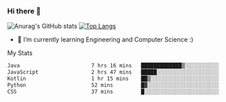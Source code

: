### Hi there 👋

![Anurag's GitHub stats](https://github-readme-stats.vercel.app/api?username=MatteoIorio11&show_icons=true&theme=dark) 
[![Top Langs](https://github-readme-stats.vercel.app/api/top-langs/?username=MatteoIorio11&theme=dark)](https://github.com/MatteoIorio11/github-readme-stats)

- 🌱 I’m currently learning Engineering and Computer Science :)

<!--
**MatteoIorio11/MatteoIorio11** is a ✨ _special_ ✨ repository because its `README.md` (this file) appears on your GitHub profile.

Here are some ideas to get you started:

- 🔭 I’m currently working on ...
- 🌱 I’m currently learning ...
- 👯 I’m looking to collaborate on ...
- 🤔 I’m looking for help with ...
- 💬 Ask me about ...
- 📫 How to reach me: ...
- 😄 Pronouns: ...
- ⚡ Fun fact: ...
-->
My Stats
<!--START_SECTION:waka-->

```txt
Java                       7 hrs 16 mins   █████████████▒░░░░░░░░░░░   53.23 %
JavaScript                 2 hrs 47 mins   █████░░░░░░░░░░░░░░░░░░░░   20.46 %
Kotlin                     1 hr 15 mins    ██▒░░░░░░░░░░░░░░░░░░░░░░   09.20 %
Python                     52 mins         █▓░░░░░░░░░░░░░░░░░░░░░░░   06.36 %
CSS                        37 mins         █░░░░░░░░░░░░░░░░░░░░░░░░   04.57 %
```

<!--END_SECTION:waka-->
